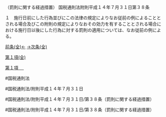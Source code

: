 （罰則に関する経過措置）
国税通則法附則平成１４年７月３１日第３８条

１　施行日前にした行為並びにこの法律の規定によりなお従前の例によることとされる場合及びこの附則の規定によりなおその効力を有することとされる場合における施行日以後にした行為に対する罰則の適用については、なお従前の例による。

[前条(全)←](国税通則法＿＿＿＿附則平成１４年７月３１日第１条_.md)    [→次条(全)](国税通則法＿＿＿＿附則平成１４年７月３１日第３９条_.md)

[第１項(全)](国税通則法＿＿＿＿附則平成１４年７月３１日第３８条第１項_.md)  

[第１項 　 ](国税通則法＿＿＿＿附則平成１４年７月３１日第３８条第１項.md)  

#国税通則法

#国税通則法/附則平成１４年７月３１日

#国税通則法/附則平成１４年７月３１日/第３８条（罰則に関する経過措置）

#国税通則法/附則平成１４年７月３１日/第３８条（罰則に関する経過措置）


